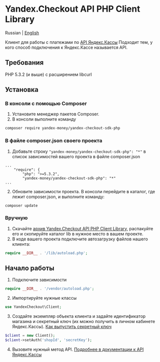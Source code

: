 # Yandex.Checkout API PHP Client Library

Russian | [English](https://github.com/yandex-money/yandex-checkout-sdk-php/blob/master/README.en.md)

Клиент для работы с платежами по [API Яндекс.Кассы](https://kassa.yandex.ru/docs/checkout-api/)
Подходит тем, у кого способ подключения к Яндекс.Кассе называется API.

## Требования
PHP 5.3.2 (и выше) с расширением libcurl

## Установка
### В консоли с помощью Composer

1. Установите менеджер пакетов Composer.
2. В консоли выполните команду
```bash
composer require yandex-money/yandex-checkout-sdk-php
```

### В файле composer.json своего проекта
1. Добавьте строку `"yandex-money/yandex-checkout-sdk-php": "*"` в список зависимостей вашего проекта в файле composer.json
```
...
    "require": {
        "php": ">=5.3.2",
        "yandex-money/yandex-checkout-sdk-php": "*"
...
```
2. Обновите зависимости проекта. В консоли перейдите в каталог, где лежит composer.json, и выполните команду:
```bash
composer update
```

### Вручную

1. Скачайте [архив Yandex.Checkout API PHP Client Library](https://github.com/yandex-money/yandex-checkout-sdk-php/releases/download/v1.0.4/yandex-checkout-sdk-php-v1.0.4.zip), распакуйте его и скопируйте каталог lib в нужное место в вашем проекте.
2. В коде вашего проекта подключите автозагрузку файлов нашего клиента:
```php
require __DIR__ . '/lib/autoload.php'; 
```

## Начало работы

1. Подключите зависимости
```php
require __DIR__ . '/vendor/autoload.php';
```
2. Импортируйте нужные классы
```php
use YandexCheckout\Client;
```
3. Создайте экземпляр объекта клиента и задайте идентификатор магазина и секретный ключ (их можно получить в личном кабинете Яндекс.Кассы). [Как выпустить секретный ключ](https://yandex.ru/support/checkout/payments/keys.html)
```php
$client = new Client();
$client->setAuth('shopId', 'secretKey');
```
4. Вызовите нужный метод API. [Подробнее в документации к API Яндекс.Кассы](https://kassa.yandex.ru/docs/checkout-api/)
